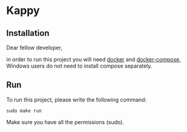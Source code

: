 # Kappy

## Installation

Dear fellow developer,

in order to run this project you will need [docker](https://www.docker.com/) and [docker-compose](https://docs.docker.com/compose/install/), Windows users do not need to install compose separately.

## Run

To run this project, please write the following command:

```
sudo make run
```
Make sure you have all the permissions (sudo).
